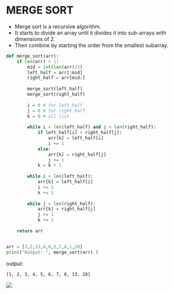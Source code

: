 # MERGE SORT

- Merge sort is a recursive algorithm.
- It starts to divide an array until it divides it into sub-arrays with dimensions of 2.
- Then combine by starting the order from the smallest subarray.

```python
def merge_sort(arr):
    if len(arr) > 1:
        mid = int(len(arr)/2)
        left_half = arr[:mid]
        right_half = arr[mid:]
        
        merge_sort(left_half)
        merge_sort(right_half)
        
        i = 0 # for left half
        j = 0 # for right half
        k = 0 # all list
        
        while i < len(left_half) and j < len(right_half):
            if left_half[i] < right_half[j]:
                arr[k] = left_half[i]
                i += 1
            else:
                arr[k] = right_half[j]
                j += 1
            k = k + 1
            
        while i < len(left_half):
            arr[k] = left_half[i]
            i += 1
            k += 1
        
        while j < len(right_half):
            arr[k] = right_half[j]
            j += 1
            k += 1
        
    return arr


arr = [3,2,13,4,6,5,7,8,1,20]
print("Output: ", merge_sort(arr) )
```
output:
```
[1, 2, 3, 4, 5, 6, 7, 8, 13, 20]
```

<img src="https://www.101computing.net/wp/wp-content/uploads/Merge-Sort-Algorithm.png" />
